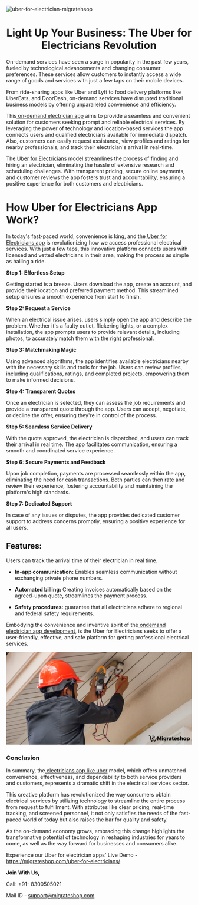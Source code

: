 ![uber-for-electrician-migratehsop](https://github.com/migrateshop/uber-for-electrician/assets/77200601/ff840004-cc2a-46d7-9844-ead6abb3a409)


<h1 align="center"> Light Up Your Business: The Uber for Electricians Revolution </h1>

On-demand services have seen a surge in popularity in the past few years, fueled by technological advancements and changing consumer preferences. These services allow customers to instantly access a wide range of goods and services with just a few taps on their mobile devices.

From ride-sharing apps like Uber and Lyft to food delivery platforms like UberEats, and DoorDash, on-demand services have disrupted traditional business models by offering unparalleled convenience and efficiency.

This[ on-demand electrician app](https://migrateshop.com/uber-for-electricians/) aims to provide a seamless and convenient solution for customers seeking prompt and reliable electrical services. By leveraging the power of technology and location-based services the app connects users and qualified electricians available for immediate dispatch. Also, customers can easily request assistance, view profiles and ratings for nearby professionals, and track their electrician's arrival in real-time.

The[ Uber for Electricians](https://migrateshop.com/uber-for-electricians/) model streamlines the process of finding and hiring an electrician, eliminating the hassle of extensive research and scheduling challenges. With transparent pricing, secure online payments, and customer reviews the app fosters trust and accountability, ensuring a positive experience for both customers and electricians.

# How Uber for Electricians App Work?
In today's fast-paced world, convenience is king, and the[ Uber for Electricians app](https://migrateshop.com/uber-for-electricians/) is revolutionizing how we access professional electrical services. With just a few taps, this innovative platform connects users with licensed and vetted electricians in their area, making the process as simple as hailing a ride.

**Step 1: Effortless Setup**

Getting started is a breeze. Users download the app, create an account, and provide their location and preferred payment method. This streamlined setup ensures a smooth experience from start to finish.

**Step 2: Request a Service**

When an electrical issue arises, users simply open the app and describe the problem. Whether it's a faulty outlet, flickering lights, or a complex installation, the app prompts users to provide relevant details, including photos, to accurately match them with the right professional.

**Step 3: Matchmaking Magic**

Using advanced algorithms, the app identifies available electricians nearby with the necessary skills and tools for the job. Users can review profiles, including qualifications, ratings, and completed projects, empowering them to make informed decisions.

**Step 4: Transparent Quotes**

Once an electrician is selected, they can assess the job requirements and provide a transparent quote through the app. Users can accept, negotiate, or decline the offer, ensuring they're in control of the process.

**Step 5: Seamless Service Delivery**

With the quote approved, the electrician is dispatched, and users can track their arrival in real time. The app facilitates communication, ensuring a smooth and coordinated service experience.

**Step 6: Secure Payments and Feedback**

Upon job completion, payments are processed seamlessly within the app, eliminating the need for cash transactions. Both parties can then rate and review their experience, fostering accountability and maintaining the platform's high standards.

**Step 7: Dedicated Support**

In case of any issues or disputes, the app provides dedicated customer support to address concerns promptly, ensuring a positive experience for all users.

## Features:
Users can track the arrival time of their electrician in real time.
* **In-app communication:** Enables seamless communication without exchanging private phone numbers.

* **Automated billing:** Creating invoices automatically based on the agreed-upon quote, streamlines the payment process.

* **Safety procedures:** guarantee that all electricians adhere to regional and federal safety requirements.

Embodying the convenience and inventive spirit of the[ ondemand electrician app development](https://migrateshop.com/uber-for-electricians/), is the Uber for Electricians seeks to offer a user-friendly, effective, and safe platform for getting professional electrical services.

<div class="Box-sc-g0xbh4-0 iIZCet"><img alt=“uberforelectrician.png" src="https://github.com/migrateshop/uber-for-electrician/blob/main/images/uber-for-electrician.png" data-hpc="true" class="Box-sc-g0xbh4-0 kzRgrI"></div>

### Conclusion

In summary, the[ electricians app like uber](https://migrateshop.com/uber-for-electricians/) model, which offers unmatched convenience, effectiveness, and dependability to both service providers and customers, represents a dramatic shift in the electrical services sector. 

This creative platform has revolutionized the way consumers obtain electrical services by utilizing technology to streamline the entire process from request to fulfillment. With attributes like clear pricing, real-time tracking, and screened personnel, it not only satisfies the needs of the fast-paced world of today but also raises the bar for quality and safety.
 
As the on-demand economy grows, embracing this change highlights the transformative potential of technology in reshaping industries for years to come, as well as the way forward for businesses and consumers alike.

Experience our Uber for electrician apps' Live Demo - https://migrateshop.com/uber-for-electricians/




**Join With Us,**

Call: +91- 8300505021

Mail ID - [support@migrateshop.com](mailto:support@migrateshop.com)
